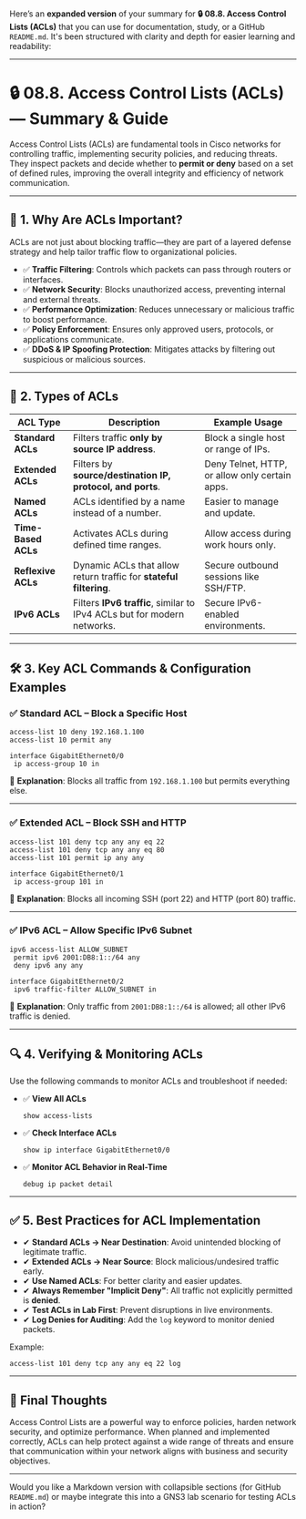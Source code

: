 Here’s an **expanded version** of your summary for **🔒 08.8. Access Control Lists (ACLs)** that you can use for documentation, study, or a GitHub `README.md`. It's been structured with clarity and depth for easier learning and readability:

---

# 🔒 08.8. Access Control Lists (ACLs) — Summary & Guide

Access Control Lists (ACLs) are fundamental tools in Cisco networks for controlling traffic, implementing security policies, and reducing threats. They inspect packets and decide whether to **permit or deny** based on a set of defined rules, improving the overall integrity and efficiency of network communication.

---

## 🌟 1. Why Are ACLs Important?

ACLs are not just about blocking traffic—they are part of a layered defense strategy and help tailor traffic flow to organizational policies.

- ✅ **Traffic Filtering**: Controls which packets can pass through routers or interfaces.
- ✅ **Network Security**: Blocks unauthorized access, preventing internal and external threats.
- ✅ **Performance Optimization**: Reduces unnecessary or malicious traffic to boost performance.
- ✅ **Policy Enforcement**: Ensures only approved users, protocols, or applications communicate.
- ✅ **DDoS & IP Spoofing Protection**: Mitigates attacks by filtering out suspicious or malicious sources.

---

## 🔑 2. Types of ACLs

| **ACL Type**         | **Description**                                                                 | **Example Usage**                                |
|----------------------|----------------------------------------------------------------------------------|--------------------------------------------------|
| **Standard ACLs**    | Filters traffic **only by source IP address**.                                   | Block a single host or range of IPs.             |
| **Extended ACLs**    | Filters by **source/destination IP, protocol, and ports**.                       | Deny Telnet, HTTP, or allow only certain apps.   |
| **Named ACLs**       | ACLs identified by a name instead of a number.                                   | Easier to manage and update.                     |
| **Time-Based ACLs**  | Activates ACLs during defined time ranges.                                       | Allow access during work hours only.             |
| **Reflexive ACLs**   | Dynamic ACLs that allow return traffic for **stateful filtering**.               | Secure outbound sessions like SSH/FTP.           |
| **IPv6 ACLs**        | Filters **IPv6 traffic**, similar to IPv4 ACLs but for modern networks.          | Secure IPv6-enabled environments.                |

---

## 🛠️ 3. Key ACL Commands & Configuration Examples

### ✅ Standard ACL – Block a Specific Host

```cisco
access-list 10 deny 192.168.1.100
access-list 10 permit any

interface GigabitEthernet0/0
 ip access-group 10 in
```

🔹 **Explanation**: Blocks all traffic from `192.168.1.100` but permits everything else.

---

### ✅ Extended ACL – Block SSH and HTTP

```cisco
access-list 101 deny tcp any any eq 22
access-list 101 deny tcp any any eq 80
access-list 101 permit ip any any

interface GigabitEthernet0/1
 ip access-group 101 in
```

🔹 **Explanation**: Blocks all incoming SSH (port 22) and HTTP (port 80) traffic.

---

### ✅ IPv6 ACL – Allow Specific IPv6 Subnet

```cisco
ipv6 access-list ALLOW_SUBNET
 permit ipv6 2001:DB8:1::/64 any
 deny ipv6 any any

interface GigabitEthernet0/2
 ipv6 traffic-filter ALLOW_SUBNET in
```

🔹 **Explanation**: Only traffic from `2001:DB8:1::/64` is allowed; all other IPv6 traffic is denied.

---

## 🔍 4. Verifying & Monitoring ACLs

Use the following commands to monitor ACLs and troubleshoot if needed:

- ✅ **View All ACLs**  
  ```cisco
  show access-lists
  ```

- ✅ **Check Interface ACLs**  
  ```cisco
  show ip interface GigabitEthernet0/0
  ```

- ✅ **Monitor ACL Behavior in Real-Time**  
  ```cisco
  debug ip packet detail
  ```

---

## ✅ 5. Best Practices for ACL Implementation

- ✔ **Standard ACLs → Near Destination**: Avoid unintended blocking of legitimate traffic.
- ✔ **Extended ACLs → Near Source**: Block malicious/undesired traffic early.
- ✔ **Use Named ACLs**: For better clarity and easier updates.
- ✔ **Always Remember "Implicit Deny"**: All traffic not explicitly permitted is **denied**.
- ✔ **Test ACLs in Lab First**: Prevent disruptions in live environments.
- ✔ **Log Denies for Auditing**: Add the `log` keyword to monitor denied packets.

Example:
```cisco
access-list 101 deny tcp any any eq 22 log
```

---

## 🚀 Final Thoughts

Access Control Lists are a powerful way to enforce policies, harden network security, and optimize performance. When planned and implemented correctly, ACLs can help protect against a wide range of threats and ensure that communication within your network aligns with business and security objectives.

---

Would you like a Markdown version with collapsible sections (for GitHub `README.md`) or maybe integrate this into a GNS3 lab scenario for testing ACLs in action?